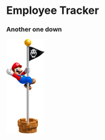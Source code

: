 # Employee Tracker




### Another one down

<img src="https://raw.githubusercontent.com/its-jefe/image-hosting/main/goal-pole.png" width="20%">
